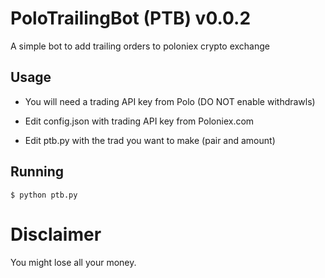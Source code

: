 # PoloTrailingBot (PTB) v0.0.2

A simple bot to add trailing orders to poloniex crypto exchange

## Usage

* You will need a trading API key from Polo (DO NOT enable withdrawls)

* Edit config.json with trading API key from Poloniex.com

* Edit ptb.py with the trad you want to make (pair and amount)

## Running

```
$ python ptb.py
```

# Disclaimer

You might lose all your money. 
